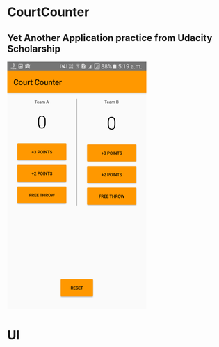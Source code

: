 # CourtCounter
## Yet Another Application practice from Udacity Scholarship

<img src="https://github.com/bipuldevashish/CourtCounter/blob/master/score.png" width=320>

# UI
